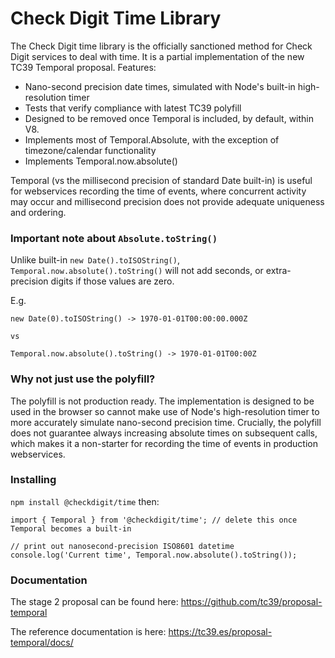 # Check Digit Time Library

The Check Digit time library is the officially sanctioned method for Check Digit services to deal with time.  It is a partial implementation of the new TC39 Temporal proposal.  Features:
* Nano-second precision date times, simulated with Node's built-in high-resolution timer
* Tests that verify compliance with latest TC39 polyfill
* Designed to be removed once Temporal is included, by default, within V8.
* Implements most of Temporal.Absolute, with the exception of timezone/calendar functionality
* Implements Temporal.now.absolute()

Temporal (vs the millisecond precision of standard Date built-in) is useful for webservices recording the time of events, where concurrent activity may occur and millisecond precision does not provide adequate uniqueness and ordering.

### Important note about `Absolute.toString()`

Unlike built-in `new Date().toISOString()`, `Temporal.now.absolute().toString()` will not add seconds, or extra-precision digits if those values are zero. 

E.g.

```
new Date(0).toISOString() -> 1970-01-01T00:00:00.000Z

vs

Temporal.now.absolute().toString() -> 1970-01-01T00:00Z
```

### Why not just use the polyfill?

The polyfill is not production ready.  The implementation is designed to be used in the browser so cannot make use of Node's high-resolution timer to more accurately simulate nano-second precision time.  Crucially, the polyfill does not guarantee always increasing absolute times on subsequent calls, which makes it a non-starter for recording the time of events in production webservices.

### Installing

`npm install @checkdigit/time` then:
```
import { Temporal } from '@checkdigit/time'; // delete this once Temporal becomes a built-in

// print out nanosecond-precision ISO8601 datetime
console.log('Current time', Temporal.now.absolute().toString());
```

### Documentation

The stage 2 proposal can be found here: https://github.com/tc39/proposal-temporal

The reference documentation is here: https://tc39.es/proposal-temporal/docs/
